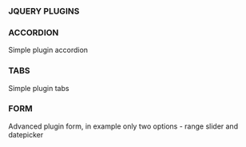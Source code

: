 ### JQUERY PLUGINS

### ACCORDION
Simple plugin accordion

### TABS
Simple plugin tabs

### FORM
Advanced plugin form, in example only two options - range slider and datepicker
